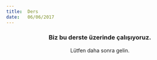 ```yaml
---
title:  Ders
date:   06/06/2017
---
```


### <center>Biz bu derste üzerinde çalışıyoruz.</center>
<center>Lütfen daha sonra gelin.</center>